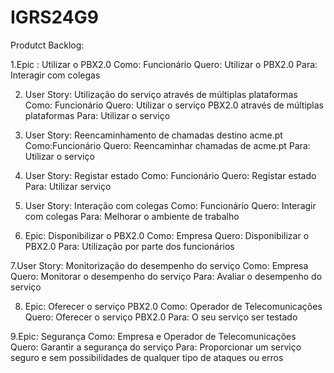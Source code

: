 # IGRS24G9






Produtct Backlog:

1.Epic : Utilizar o PBX2.0
     Como: Funcionário
     Quero: Utilizar o PBX2.0
     Para: Interagir com colegas

2. User Story: Utilização do serviço através de múltiplas plataformas
    Como: Funcionário
    Quero: Utilizar o serviço PBX2.0 através de múltiplas plataformas
    Para: Utilizar o serviço 

3. User Story: Reencaminhamento de chamadas destino acme.pt
   Como:Funcionário
   Quero: Reencaminhar chamadas de acme.pt
   Para: Utilizar o serviço

4. User Story: Registar estado
   Como: Funcionário
   Quero: Registar estado
   Para: Utilizar serviço

5. User Story: Interação com colegas
   Como: Funcionário
   Quero: Interagir com colegas
   Para: Melhorar o ambiente de trabalho

6. Epic: Disponibilizar o PBX2.0
   Como: Empresa
   Quero: Disponibilizar o PBX2.0
   Para: Utilização por parte dos funcionários

 7.User Story: Monitorização do desempenho do serviço 
  Como: Empresa
  Quero: Monitorar o desempenho do serviço 
  Para: Avaliar o desempenho do serviço 

8. Epic: Oferecer o serviço PBX2.0
   Como: Operador de Telecomunicações
   Quero: Oferecer o serviço PBX2.0
   Para: O seu serviço ser testado

9.Epic: Segurança
  Como: Empresa e Operador de Telecomunicações
  Quero: Garantir a segurança do serviço 
  Para: Proporcionar um serviço seguro e sem possibilidades de qualquer tipo de ataques ou erros


